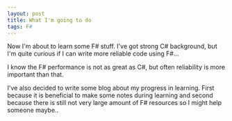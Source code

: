 ```yaml
---
layout: post
title: What I'm going to do
tags: F#
---
```


Now I'm about to learn some F# stuff. I've got strong C# background, but I'm quite curious if I can write more reliable code using F#...

I know the F# performance is not as great as C#, but often reliability is more important than that.

I've also decided to write some blog about my progress in learning. First because it is beneficial to make some notes during learning and second because there is still not very large amount of F# resources so I might help someone maybe..